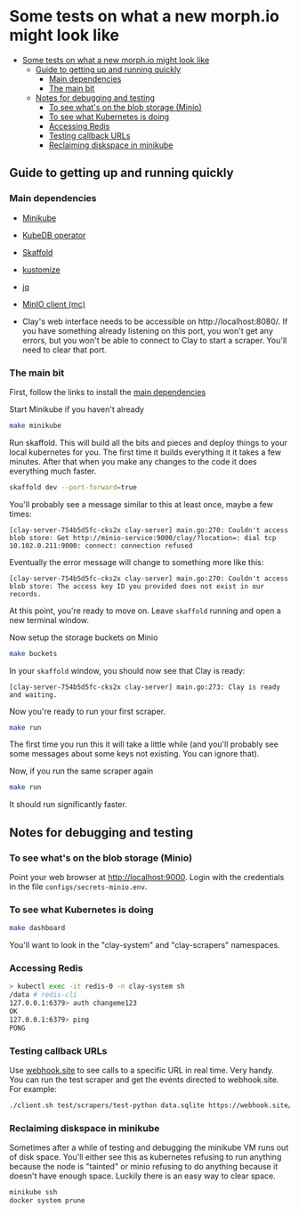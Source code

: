 # Some tests on what a new morph.io might look like

<!-- TOC -->

- [Some tests on what a new morph.io might look like](#some-tests-on-what-a-new-morphio-might-look-like)
    - [Guide to getting up and running quickly](#guide-to-getting-up-and-running-quickly)
        - [Main dependencies](#main-dependencies)
        - [The main bit](#the-main-bit)
    - [Notes for debugging and testing](#notes-for-debugging-and-testing)
        - [To see what's on the blob storage (Minio)](#to-see-whats-on-the-blob-storage-minio)
        - [To see what Kubernetes is doing](#to-see-what-kubernetes-is-doing)
        - [Accessing Redis](#accessing-redis)
        - [Testing callback URLs](#testing-callback-urls)
        - [Reclaiming diskspace in minikube](#reclaiming-diskspace-in-minikube)

<!-- /TOC -->

## Guide to getting up and running quickly

### Main dependencies

- [Minikube](https://kubernetes.io/docs/setup/learning-environment/minikube/)
- [KubeDB operator](https://kubedb.com/docs/v0.13.0-rc.0/setup/install/)
- [Skaffold](https://skaffold.dev/docs/quickstart/)
- [kustomize](https://github.com/kubernetes-sigs/kustomize/blob/master/docs/INSTALL.md)
- [jq](https://stedolan.github.io/jq/)
- [MinIO client (mc)](https://min.io/download)

- Clay's web interface needs to be accessible on http://localhost:8080/. If you have something already listening on this port, you won't get any errors, but you won't be able to connect to Clay to start a scraper. You'll need to clear that port.

### The main bit

First, follow the links to install the [main dependencies](main-dependencies)

Start Minikube if you haven't already

```bash
make minikube
```

Run skaffold. This will build all the bits and pieces and deploy things to your local kubernetes for you. The first time it builds everything it it takes a few minutes. After that when you make any changes to the code it does everything much faster.

```bash
skaffold dev --port-forward=true
```

You'll probably see a message similar to this at least once, maybe a few times:

````
[clay-server-754b5d5fc-cks2x clay-server] main.go:270: Couldn't access blob store: Get http://minio-service:9000/clay/?location=: dial tcp 10.102.0.211:9000: connect: connection refused
````

Eventually the error message will change to something more like this:
````
[clay-server-754b5d5fc-cks2x clay-server] main.go:270: Couldn't access blob store: The access key ID you provided does not exist in our records.
````

At this point, you're ready to move on. Leave `skaffold` running and open a new terminal window.

Now setup the storage buckets on Minio

```bash
make buckets
```

In your `skaffold` window, you should now see that Clay is ready:

````
[clay-server-754b5d5fc-cks2x clay-server] main.go:273: Clay is ready and waiting.
````

Now you're ready to run your first scraper.

```bash
make run
```

The first time you run this it will take a little while (and you'll probably see some messages about some keys not existing. You can ignore that).

Now, if you run the same scraper again

```bash
make run
```

It should run significantly faster.

## Notes for debugging and testing

### To see what's on the blob storage (Minio)

Point your web browser at [http://localhost:9000](http://localhost:9000). Login with the credentials in the file `configs/secrets-minio.env`.

### To see what Kubernetes is doing

```bash
make dashboard
```

You'll want to look in the "clay-system" and "clay-scrapers" namespaces.

### Accessing Redis

```bash
> kubectl exec -it redis-0 -n clay-system sh
/data # redis-cli
127.0.0.1:6379> auth changeme123
OK
127.0.0.1:6379> ping
PONG
```

### Testing callback URLs

Use [webhook.site](https://webhook.site) to see calls to a specific URL in real time. Very handy.
You can run the test scraper and get the events directed to webhook.site. For example:

```bash
./client.sh test/scrapers/test-python data.sqlite https://webhook.site/#!/uuid-specific-to-you
```

### Reclaiming diskspace in minikube

Sometimes after a while of testing and debugging the minikube VM runs out of disk space. You'll either see this as kubernetes refusing to run anything because the node is "tainted" or minio refusing to do anything because it doesn't have enough space. Luckily there is an easy way to clear space.

```bash
minikube ssh
docker system prune
```
